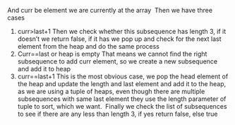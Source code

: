 And curr be element we are currently at the array
​
Then we have three cases
​
1. curr>last+1
Then we check whether this subsequence has length 3, if it doesn’t we return false, if it has we pop up and check for the next last element from the heap and do the same process
​
2. Curr==last or heap is empty
That means we cannot find the right subsequence to add curr element, so we create a new subsequence and add it to heap
​
3. curr==last+1
This is the most obvious case, we pop the head element of the heap and update the length and last element and add it to the heap, as we are using a tuple of heaps, even though there are multiple subsequences with same last element they use the length parameter of tuple to sort, which we want.
​
Finally we check the list of subsequences to see if there are any less than length 3, if yes return false, else true
​
​